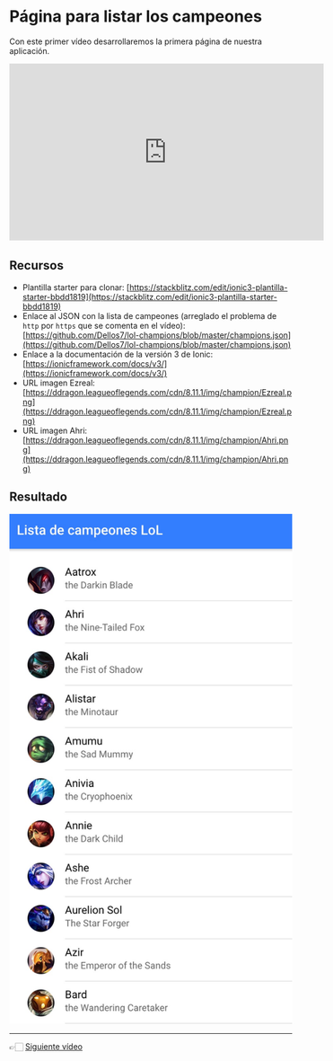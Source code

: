 # Página para listar los campeones

Con este primer vídeo desarrollaremos la primera página de nuestra aplicación.

<iframe width="560" height="315" src="https://www.youtube.com/embed/06zN9dk1BJs" frameborder="0" allow="accelerometer; autoplay; encrypted-media; gyroscope; picture-in-picture" allowfullscreen></iframe>

## Recursos

* Plantilla starter para clonar: [https://stackblitz.com/edit/ionic3-plantilla-starter-bbdd1819](https://stackblitz.com/edit/ionic3-plantilla-starter-bbdd1819)
* Enlace al JSON con la lista de campeones (arreglado el problema de `http` por `https` que se comenta en el vídeo): [https://github.com/Dellos7/lol-champions/blob/master/champions.json](https://github.com/Dellos7/lol-champions/blob/master/champions.json)
* Enlace a la documentación de la versión 3 de Ionic: [https://ionicframework.com/docs/v3/](https://ionicframework.com/docs/v3/)
* URL imagen Ezreal: [https://ddragon.leagueoflegends.com/cdn/8.11.1/img/champion/Ezreal.png](https://ddragon.leagueoflegends.com/cdn/8.11.1/img/champion/Ezreal.png)
* URL imagen Ahri: [https://ddragon.leagueoflegends.com/cdn/8.11.1/img/champion/Ahri.png](https://ddragon.leagueoflegends.com/cdn/8.11.1/img/champion/Ahri.png)

## Resultado

![](./pagina_lista_campeones.jpg)

---

👉🏻 [Siguiente vídeo](./practica-app-lol-2.md)